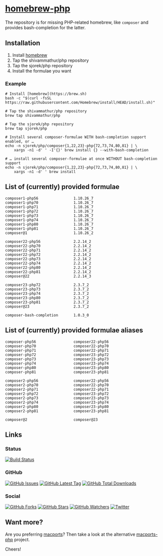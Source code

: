 # [homebrew-php](https://sjorek.github.io/homebrew-php/)

The repository is for missing PHP-related homebrew, like `composer` and
provides bash-completion for the latter.

## Installation

1. Install [homebrew](https://brew.sh)
3. Tap the shivammathur/php repository
3. Tap the sjorek/php repository
4. Install the formulae you want

### Example

```console
# Install [homebrew](https://brew.sh)
bash -c "$(curl -fsSL https://raw.githubusercontent.com/Homebrew/install/HEAD/install.sh)"

# Tap the shivammathur/php repository
brew tap shivammathur/php

# Tap the sjorek/php repository
brew tap sjorek/php

# Install several composer-formulae WITH bash-completion support enabled, or …
echo -n sjorek/php/composer{1,22,23}-php{72,73,74,80,81} | \
    xargs -n1 -d' ' -I'{}' brew install {} --with-bash-completion

# … install several composer-formulae at once WITHOUT bash-completion support
echo -n sjorek/php/composer{1,22,23}-php{72,73,74,80,81} | \
    xargs -n1 -d' ' brew install
```

## List of (currently) provided formulae

    composer1-php56                1.10.26_7
    composer1-php70                1.10.26_7
    composer1-php71                1.10.26_7
    composer1-php72                1.10.26_7
    composer1-php73                1.10.26_7
    composer1-php74                1.10.26_7
    composer1-php80                1.10.26_7
    composer1-php81                1.10.26_7
    composer@1                     1.10.26_2

    composer22-php56               2.2.14_2
    composer22-php70               2.2.14_2
    composer22-php71               2.2.14_2
    composer22-php72               2.2.14_2
    composer22-php73               2.2.14_2
    composer22-php74               2.2.14_2
    composer22-php80               2.2.14_2
    composer22-php81               2.2.14_2
    composer@22                    2.2.14_3

    composer23-php72               2.3.7_2
    composer23-php73               2.3.7_2
    composer23-php74               2.3.7_2
    composer23-php80               2.3.7_2
    composer23-php81               2.3.7_2
    composer@23                    2.3.7_2

    composer-bash-completion       1.0.3_0

## List of (currently) provided formulae aliases

    composer-php56                 composer22-php56
    composer-php70                 composer22-php70
    composer-php71                 composer22-php71
    composer-php72                 composer23-php72
    composer-php73                 composer23-php73
    composer-php74                 composer23-php74
    composer-php80                 composer23-php80
    composer-php81                 composer23-php81

    composer2-php56                composer22-php56
    composer2-php70                composer22-php70
    composer2-php71                composer22-php71
    composer2-php72                composer23-php72
    composer2-php73                composer23-php73
    composer2-php74                composer23-php74
    composer2-php80                composer23-php80
    composer2-php81                composer23-php81

    composer@2                     composer@23

## Links

### Status

[![Build Status](https://img.shields.io/travis/com/sjorek/homebrew-php.svg)](https://travis-ci.com/sjorek/homebrew-php)


### GitHub

[![GitHub Issues](https://img.shields.io/github/issues/sjorek/homebrew-php.svg)](https://github.com/sjorek/homebrew-php/issues)
[![GitHub Latest Tag](https://img.shields.io/github/tag/sjorek/homebrew-php.svg)](https://github.com/sjorek/homebrew-php/tags)
[![GitHub Total Downloads](https://img.shields.io/github/downloads/sjorek/homebrew-php/total.svg)](https://github.com/sjorek/homebrew-php/releases)


### Social

[![GitHub Forks](https://img.shields.io/github/forks/sjorek/homebrew-php.svg?style=social)](https://github.com/sjorek/homebrew-php/network)
[![GitHub Stars](https://img.shields.io/github/stars/sjorek/homebrew-php.svg?style=social)](https://github.com/sjorek/homebrew-php/stargazers)
[![GitHub Watchers](https://img.shields.io/github/watchers/sjorek/homebrew-php.svg?style=social)](https://github.com/sjorek/homebrew-php/watchers)
[![Twitter](https://img.shields.io/twitter/url/https/github.com/sjorek/homebrew-php.svg?style=social)](https://twitter.com/intent/tweet?url=https%3A%2F%2Fsjorek.github.io%2Fhomebrew-php%2F)

## Want more?

Are you preferring [macports](https://www.macports.org)? Then take a look
at the alternative [macports-php](https://sjorek.github.io/macports-php/) project.

Cheers!
